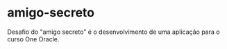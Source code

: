 # amigo-secreto
Desafio do "amigo secreto" é o desenvolvimento de uma aplicação para o curso One Oracle.
